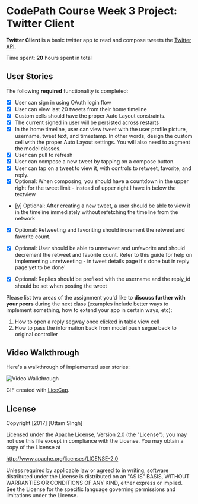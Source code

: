 
# CodePath Course Week 3 Project: Twitter Client

**Twitter Client** is a basic twitter app to read and compose tweets the [Twitter API](http://api.twitter.com).

Time spent: **20** hours spent in total

## User Stories

The following **required** functionality is completed:

- [x] User can sign in using OAuth login flow
- [x] User can view last 20 tweets from their home timeline
- [x] Custom cells should have the proper Auto Layout constraints.
- [x] The current signed in user will be persisted across restarts
- [x] In the home timeline, user can view tweet with the user profile picture, username, tweet text, and timestamp. In other words, design the custom cell with the proper Auto Layout settings. You will also need to augment the model classes.
- [x] User can pull to refresh
- [x] User can compose a new tweet by tapping on a compose button.
- [x] User can tap on a tweet to view it, with controls to retweet, favorite, and reply.
- [x] Optional: When composing, you should have a countdown in the upper right for the tweet limit - instead of upper right I have in below the textview
- [y] Optional: After creating a new tweet, a user should be able to view it in the timeline immediately without refetching the timeline from the network
- [x] Optional: Retweeting and favoriting should increment the retweet and favorite count.
- [x] Optional: User should be able to unretweet and unfavorite and should decrement the retweet and favorite count. Refer to this guide for help on implementing unretweeting - in tweet details page it's done but in reply page yet to be done'
- [x] Optional: Replies should be prefixed with the username and the reply_id should be set when posting the tweet


Please list two areas of the assignment you'd like to **discuss further with your peers** during the next class (examples include better ways to implement something, how to extend your app in certain ways, etc):

1. How to open a reply segway once clicked in table view cell 
2. How to pass the information back from model push segue back to original controller 

## Video Walkthrough

Here's a walkthrough of implemented user stories:

<img src='https://github.com/uttamsingh/twitter-client/blob/master/TwitterClient/Twitter.gif' title='Video Walkthrough' width='' alt='Video Walkthrough' />

GIF created with [LiceCap](http://www.cockos.com/licecap/).

## License

Copyright [2017] [Uttam SIngh]

Licensed under the Apache License, Version 2.0 (the "License");
you may not use this file except in compliance with the License.
You may obtain a copy of the License at

http://www.apache.org/licenses/LICENSE-2.0

Unless required by applicable law or agreed to in writing, software
distributed under the License is distributed on an "AS IS" BASIS,
WITHOUT WARRANTIES OR CONDITIONS OF ANY KIND, either express or implied.
See the License for the specific language governing permissions and
limitations under the License.
